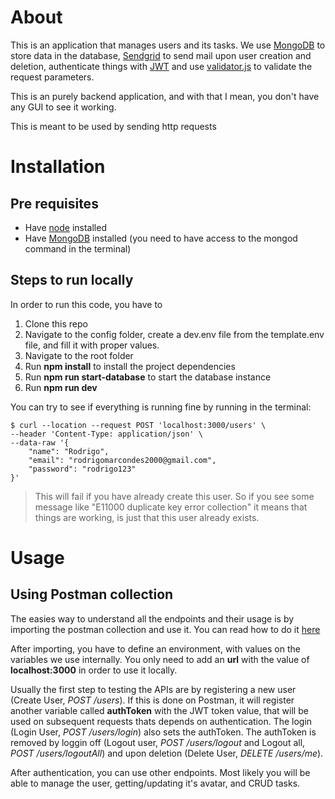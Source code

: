 # About

This is an application that manages users and its tasks.
We use [MongoDB](https://www.mongodb.com/) to store data in the database, [Sendgrid](https://sendgrid.com/) to send mail upon user creation and deletion, authenticate things with [JWT](https://www.npmjs.com/package/jsonwebtoken) and use [validator.js](https://www.npmjs.com/package/validator) to validate the request parameters.

This is an purely backend application, and with that I mean, you don't have any GUI to see it working.

This is meant to be used by sending http requests

# Installation

## Pre requisites

* Have [node](https://nodejs.org/en/) installed
* Have [MongoDB](https://www.mongodb.com/) installed (you need to have access to the mongod command in the terminal)

## Steps to run locally

In order to run this code, you have to
1. Clone this repo
2. Navigate to the config folder, create a dev.env file from the template.env file, and fill it with proper values.
3. Navigate to the root folder
4. Run **npm install** to install the project dependencies
5. Run **npm run start-database** to start the database instance
6. Run **npm run dev**

You can try to see if everything is running fine by running in the terminal:
```
$ curl --location --request POST 'localhost:3000/users' \
--header 'Content-Type: application/json' \
--data-raw '{
    "name": "Rodrigo",
    "email": "rodrigomarcondes2000@gmail.com",
    "password": "rodrigo123"
}'
```
> This will fail if you have already create this user. So if you see some message like "E11000 duplicate key error collection" it means that things are working, is just that this user already exists.

# Usage

## Using Postman collection

The easies way to understand all the endpoints and their usage is by importing the postman collection and use it. You can read how to do it [here](https://learning.postman.com/docs/getting-started/importing-and-exporting-data/)

After importing, you have to define an environment, with values on the variables we use internally. You only need to add an **url** with the value of **localhost:3000** in order to use it locally.

Usually the first step to testing the APIs are by registering a new user (Create User, *POST /users*). If this is done on Postman, it will register another variable called **authToken** with the JWT token value, that will be used on subsequent requests thats depends on authentication. The login (Login User, *POST /users/login*) also sets the authToken. The authToken is removed by loggin off (Logout user, *POST /users/logout* and Logout all, *POST /users/logoutAll*) and upon deletion (Delete User, *DELETE /users/me*).

After authentication, you can use other endpoints. Most likely you will be able to manage the user, getting/updating it's avatar, and CRUD tasks.